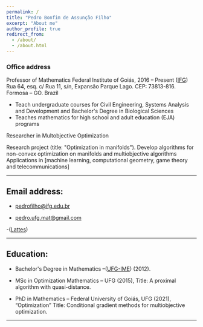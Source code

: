 ```yaml
---
permalink: /
title: "Pedro Bonfim de Assunção Filho"
excerpt: "About me"
author_profile: true
redirect_from: 
  - /about/
  - /about.html
---
```


### Office address

Professor of Mathematics
Federal Institute of Goiás, 2016 – Present ([IFG](https://www.ifg.edu.br/formosa))  
Rua 64, esq. c/ Rua 11, s/n, Expansão Parque Lago. CEP: 73813-816. Formosa – GO. Brazil


- Teach undergraduate courses for Civil Engineering,  Systems Analysis and Development and Bachelor's Degree in Biological Sciences
- Teaches mathematics for high school and adult education (EJA) programs

Researcher in Multobjective Optimization

Research project (title: "Optimization in manifolds"). Develop algorithms for non-convex optimization on manifolds and multiobjective algorithms
Applications in [machine learning, computational geometry, game theory and telecommunications]


---
Email address: 
---

- pedrofilho@ifg.edu.br

- pedro.ufg.mat@gmail.com

-([Lattes](http://lattes.cnpq.br/2338264779032585)) 

---
Education:
---
- Bachelor's Degree in Mathematics –([UFG-IME](https://ime.ufg.br/)) (2012).

- MSc in Optimization Mathematics – UFG (2015), 
Title: A proximal algorithm with quasi-distance.

- PhD in Mathematics – Federal University of Goiás, UFG (2021), “Optimization”
Title: Conditional gradient methods for multiobjective optimization.

------




